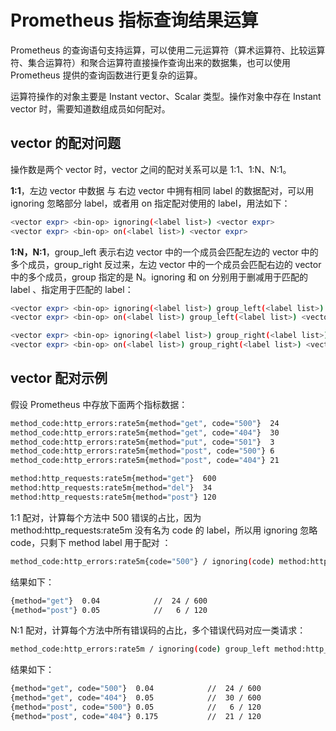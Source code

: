 <!-- toc -->
# Prometheus 指标查询结果运算

Prometheus 的查询语句支持运算，可以使用二元运算符（算术运算符、比较运算符、集合运算符）和聚合运算符直接操作查询出来的数据集，也可以使用 Prometheus 提供的查询函数进行更复杂的运算。

运算符操作的对象主要是 Instant vector、Scalar 类型。操作对象中存在 Instant vector 时，需要知道数组成员如何配对。

## vector 的配对问题

操作数是两个 vector 时，vector 之间的配对关系可以是 1:1、1:N、N:1。

**1:1**，左边 vector 中数据 与 右边 vector 中拥有相同 label 的数据配对，可以用 ignoring 忽略部分 label，或者用 on 指定配对使用的 label，用法如下：

```sh
<vector expr> <bin-op> ignoring(<label list>) <vector expr>
<vector expr> <bin-op> on(<label list>) <vector expr>
```

**1:N，N:1**，group_left 表示右边 vector 中的一个成员会匹配左边的 vector 中的多个成员，group_right 反过来，左边 vector 中的一个成员会匹配右边的 vector 中的多个成员，group 指定的是 N。ignoring 和 on 分别用于删减用于匹配的 label 、指定用于匹配的 label：

```sh
<vector expr> <bin-op> ignoring(<label list>) group_left(<label list>) <vector expr>
<vector expr> <bin-op> on(<label list>) group_left(<label list>) <vector expr>

<vector expr> <bin-op> ignoring(<label list>) group_right(<label list>) <vector expr>
<vector expr> <bin-op> on(<label list>) group_right(<label list>) <vector expr>
```

## vector 配对示例

假设 Prometheus 中存放下面两个指标数据：

```sh
method_code:http_errors:rate5m{method="get", code="500"}  24
method_code:http_errors:rate5m{method="get", code="404"}  30
method_code:http_errors:rate5m{method="put", code="501"}  3
method_code:http_errors:rate5m{method="post", code="500"} 6
method_code:http_errors:rate5m{method="post", code="404"} 21

method:http_requests:rate5m{method="get"}  600
method:http_requests:rate5m{method="del"}  34
method:http_requests:rate5m{method="post"} 120
```

1:1 配对，计算每个方法中 500 错误的占比，因为 method:http_requests:rate5m 没有名为 code 的 label，所以用 ignoring 忽略 code，只剩下 method label 用于配对 ：

```sh
method_code:http_errors:rate5m{code="500"} / ignoring(code) method:http_requests:rate5m
```

结果如下：

```sh
{method="get"}  0.04            //  24 / 600
{method="post"} 0.05            //   6 / 120
```

N:1 配对，计算每个方法中所有错误码的占比，多个错误代码对应一类请求：

```sh
method_code:http_errors:rate5m / ignoring(code) group_left method:http_requests:rate5m
```

结果如下：

```sh
{method="get", code="500"}  0.04            //  24 / 600
{method="get", code="404"}  0.05            //  30 / 600
{method="post", code="500"} 0.05            //   6 / 120
{method="post", code="404"} 0.175           //  21 / 120
```
